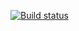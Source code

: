 [![Build status](https://ci.appveyor.com/api/projects/status/531tdu91f84l6yya/branch/main?svg=true)](https://ci.appveyor.com/project/RomanZlobin/aqa-hw-4/branch/main)
